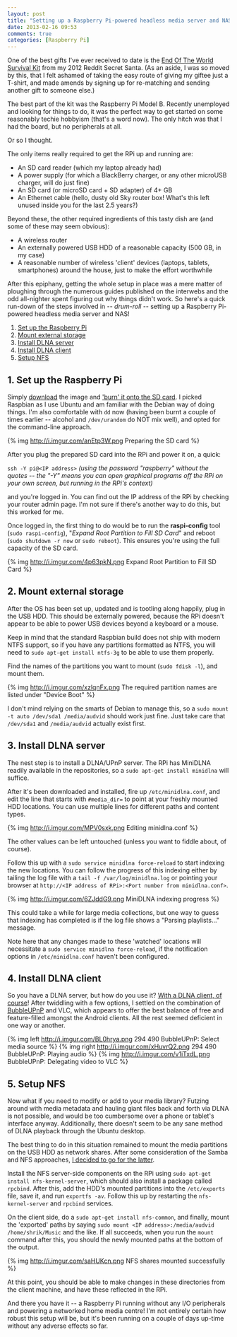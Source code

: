 ```yaml
---
layout: post
title: "Setting up a Raspberry Pi-powered headless media server and NAS"
date: 2013-02-16 09:53
comments: true
categories: [Raspberry Pi]
---
```


One of the best gifts I've ever received to date is the [End Of The World Survival Kit](http://i.imgur.com/1PSNV.jpg) from my 2012 Reddit Secret Santa. (As an aside, I was so moved by this, that I felt ashamed of taking the easy route of giving my giftee just a T-shirt, and made amends by signing up for re-matching and sending another gift to someone else.)

The best part of the kit was the Raspberry Pi Model B. Recently unemployed and looking for things to do, it was the perfect way to get started on some reasonably techie hobbyism (that's a word now). The only hitch was that I had the board, but no peripherals at all.

Or so I thought.

<!-- more -->

The only items really required to get the RPi up and running are:

- An SD card reader (which my laptop already had)
- A power supply (for which a BlackBerry charger, or any other microUSB charger, will do just fine)  
- An SD card (or microSD card + SD adapter) of 4+ GB  
- An Ethernet cable (hello, dusty old Sky router box! What's this left unused inside you for the last 2.5 years?)

Beyond these, the other required ingredients of this tasty dish are (and some of these may seem obvious):

- A wireless router  
- An externally powered USB HDD of a reasonable capacity (500 GB, in my case)  
- A reasonable number of wireless 'client' devices (laptops, tablets, smartphones) around the house, just to make the effort worthwhile

After this epiphany, getting the whole setup in place was a mere matter of ploughing through the numerous guides published on the interwebs and the odd all-nighter spent figuring out why things didn't work. So here's a quick run-down of the steps involved in -- *drum-roll* -- setting up a Raspberry Pi-powered headless media server and NAS!

1. [Set up the Raspberry Pi](#setup)
2. [Mount external storage](#mount)
3. [Install DLNA server](#server)
4. [Install DLNA client](#client)
5. [Setup NFS](#nfs)

## 1. <a id="setup"></a>Set up the Raspberry Pi

Simply [download](http://www.raspberrypi.org/downloads) the image and ['burn' it onto the SD card](http://elinux.org/RPi_Easy_SD_Card_Setup). I picked Raspbian as I use Ubuntu and am familiar with the Debian way of doing things. I'm also comfortable with `dd` now (having been burnt a couple of times earlier -- alcohol and `/dev/urandom` do NOT mix well), and opted for the command-line approach.

{% img http://i.imgur.com/anEtp3W.png Preparing the SD card %}

After you plug the prepared SD card into the RPi and power it on, a quick:

`ssh -Y pi@<IP address>` *(using the password "raspberry" without the quotes -- the "-Y" means you can open graphical programs off the RPi on your own screen, but running in the RPi's context)*

and you're logged in. You can find out the IP address of the RPi by checking your router admin page. I'm not sure if there's another way to do this, but this worked for me.

Once logged in, the first thing to do would be to run the **raspi-config** tool (`sudo raspi-config`), "*Expand Root Partition to Fill SD Card*" and reboot (`sudo shutdown -r now` or `sudo reboot`). This ensures you're using the full capacity of the SD card.

{% img http://i.imgur.com/4p63pkN.png Expand Root Partition to Fill SD Card %}

## 2. <a id="mount"></a>Mount external storage

After the OS has been set up, updated and is tootling along happily, plug in the USB HDD. This should be externally powered, because the RPi doesn't appear to be able to power USB devices beyond a keyboard or a mouse.

Keep in mind that the standard Raspbian build does not ship with modern NTFS support, so if you have any partitions formatted as NTFS, you will need to `sudo apt-get install ntfs-3g` to be able to use them properly.

Find the names of the partitions you want to mount (`sudo fdisk -l`), and mount them.

{% img http://i.imgur.com/xzlqnFx.png The required partition names are listed under "Device Boot" %}

I don't mind relying on the smarts of Debian to manage this, so a `sudo mount -t auto /dev/sda1 /media/audvid` should work just fine. Just take care that `/dev/sda1` and `/media/audvid` actually exist first.

## 3. <a id="server"></a>Install DLNA server

The nest step is to install a DLNA/UPnP server. The RPi has MiniDLNA readily available in the repositories, so a `sudo apt-get install minidlna` will suffice.

After it's been downloaded and installed, fire up `/etc/minidlna.conf`, and edit the line that starts with `#media_dir=` to point at your freshly mounted HDD locations. You can use multiple lines for different paths and content types.

{% img http://i.imgur.com/MPV0sxk.png Editing minidlna.conf %}

The other values can be left untouched (unless you want to fiddle about, of course).

Follow this up with a `sudo service minidlna force-reload` to start indexing the new locations. You can follow the progress of this indexing either by tailing the log file with a `tail -f /var/log/minidlna.log` or pointing your browser at `http://<IP address of RPi>:<Port number from minidlna.conf>`.

{% img http://i.imgur.com/6ZJddG9.png MiniDLNA indexing progress %}

This could take a while for large media collections, but one way to guess that indexing has completed is if the log file shows a "Parsing playlists..." message.

Note here that any changes made to these 'watched' locations will necessitate a `sudo service minidlna force-reload`, if the notification options in `/etc/minidlna.conf` haven't been configured.

## 4. <a id="client"></a>Install DLNA client

So you have a DLNA server, but how do you use it? [With a DLNA client, of course](http://en.wikipedia.org/wiki/List_of_UPnP_AV_media_servers_and_clients)! After twiddling with a few options, I settled on the combination of [BubbleUPnP](https://play.google.com/store/apps/details?id=com.bubblesoft.android.bubbleupnp) and VLC, which appears to offer the best balance of free and feature-filled amongst the Android clients. All the rest seemed deficient in one way or another.

{% img left http://i.imgur.com/BL0hrya.png 294 490 BubbleUPnP: Select media source %}
{% img right http://i.imgur.com/xHuvrQ2.png 294 490 BubbleUPnP: Playing audio %}
{% img http://i.imgur.com/v1iTxdL.png BubbleUPnP: Delegating video to VLC %}

## 5. <a id="nfs"></a>Setup NFS

Now what if you need to modify or add to your media library? Futzing around with media metadata and hauling giant files back and forth via DLNA is not possible, and would be too cumbersome over a phone or tablet's interface anyway. Additionally, there doesn't seem to be any sane method of DLNA playback through the Ubuntu desktop.

The best thing to do in this situation remained to mount the media partitions on the USB HDD as network shares. After some consideration of the Samba and NFS approaches, [I decided to go for the latter](https://help.ubuntu.com/8.04/serverguide/network-file-system.html).

Install the NFS server-side components on the RPi using `sudo apt-get install nfs-kernel-server`, which should also install a package called `rpcbind`. After this, add the HDD's mounted partitions into the `/etc/exports` file, save it, and run `exportfs -av`. Follow this up by restarting the `nfs-kernel-server` and `rpcbind` services.

On the client side, do a `sudo apt-get install nfs-common`, and finally, mount the 'exported' paths by saying `sudo mount <IP address>:/media/audvid /home/shrik/Music` and the like. If all succeeds, when you run the `mount` command after this, you should the newly mounted paths at the bottom of the output.

{% img http://i.imgur.com/saHUKcn.png NFS shares mounted successfully %}

At this point, you should be able to make changes in these directories from the client machine, and have these reflected in the RPi.

And there you have it -- a Raspberry Pi running without any I/O peripherals and powering a networked home media centre! I'm not entirely certain how robust this setup will be, but it's been running on a couple of days up-time without any adverse effects so far.

